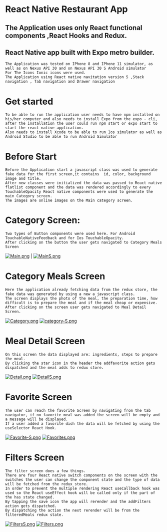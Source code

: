 # React Native Restaurant App

## The Application uses only React functional components ,React Hooks and Redux.

## React Native app built with Expo metro builder.

```
The Application was tested on IPhone 8 and IPhone 11 simulator, as well as on Nexus API 30 and on Nexus API 30 S Android simulator
For The Icons Ionic icons were used.
The Application using React native navitation version 5 ,Stack navigation , Tab navigation and Drawer navigation
```

# Get started

```
To be able to run the application user needs to have npm installed on his/her computer and also needs to install Expo from the expo - cli, after the installation the user could run npm start or expo start to start the react native application.
Also needs to install Xcode to be able to run Ios simulator as well as Android Studio to be able to run Android Simulator
```

# Before Start

```
Before the Application start a javascript class was used to generate fake data for the first screen,it contains  id, color, background image and title.
After new classes were initialized the data was passed to React native flatlist component and the data was rendered accordingly to every TouchableOpacity React native components were used to generate the main Category screen.
The images are online images on the Main category screen.
```

# Category Screen:

```
Two types of Button components were used here. For Android TouchableNativeFeedback and for Ios TouchableOpacity.
After clicking on the button the user gets navigated to Category Meals Screen
```

[![Main.png](https://i.postimg.cc/kgGDFF1n/Main.png)](https://postimg.cc/0zg89m13) | [![MainS.png](https://i.postimg.cc/rptm7y23/MainS.png)](https://postimg.cc/f3DD9NLf)



# Category Meals Screen

```
Here the application already fetching data from the redux store, the fake data was generated by using a new a javascript class.
The screen displays the photo of the meal, the preparation time, how difficult is to prepare the meal and if the meal cheap or expensive.
After clicking on the screen user gets navigated to Meal Detail Screen.

```

[![Category.png](https://i.postimg.cc/fRmpP1g5/Category.png)](https://postimg.cc/ZWYwBsmy)
[![category-S.png](https://i.postimg.cc/7LMv5j3b/category-S.png)](https://postimg.cc/cKHkj95N)

# Meal Detail Screen

```
On this screen the data displayed are: ingredients, steps to prepare the meal.
By clicking the star icon in the header the addfavorite action gets dispatched and the meal adds to redux store.

```

[![Detail.png](https://i.postimg.cc/cJqgxth0/Detail.png)](https://postimg.cc/MnDKtTgF)
[![DetailS.png](https://i.postimg.cc/QMktj4VJ/DetailS.png)](https://postimg.cc/1gXPHKG8)

# Favorite Screen

```
The user can reach the favorite Screen by navigating from the tab navigator, if no favorite meal was added the screen will be empty and a message will be displayed.
If a user added a favorite dish the data will be fetched by using the useSelector React Hook.

```

[![Favorite-S.png](https://i.postimg.cc/vHfDPZMK/Favorite-S.png)](https://postimg.cc/HVWpnHr0)
[![Favorites.png](https://i.postimg.cc/Gph2hPY0/Favorites.png)](https://postimg.cc/JsvmpkPK)

# Filters Screen

```
The filter screen does a few things.
There are four React native switch components on the screen with the switches the user can change the component state and the type of data will be fetched from the redux store.
In order to prevent the multiple rendering React useCallback hook was used so the React useEffect hook will be called only if the part of the has state changed.
By tapping the save icon the app will rerender and the addFilters action gets dispatched.
By dispatching the action the next rerender will be from the filteredMeals redux state.
```

[![FiltersS.png](https://i.postimg.cc/wvQ0cpMR/FiltersS.png)](https://postimg.cc/WFtGTxMs)
[![Filters.png](https://i.postimg.cc/VL6DM285/Filters.png)](https://postimg.cc/s1kYC61R)
